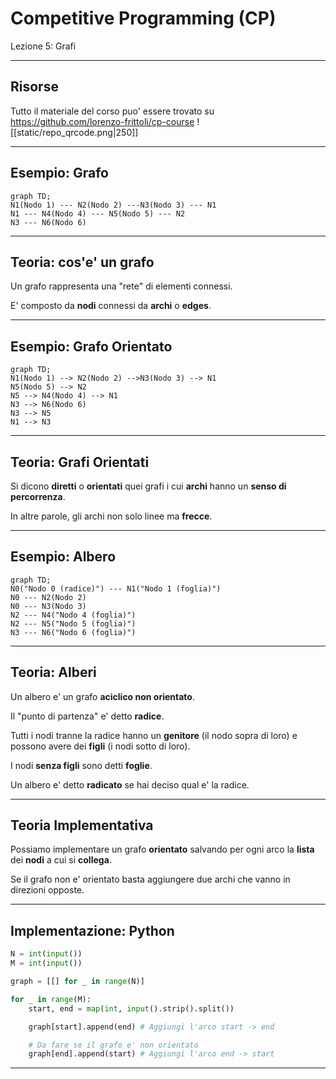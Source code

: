 # Competitive Programming (CP)
Lezione 5: Grafi

---

## Risorse
Tutto il materiale del corso puo' essere trovato su https://github.com/lorenzo-frittoli/cp-course
![[static/repo_qrcode.png|250]]

---

## Esempio: Grafo
```mermaid
graph TD;
N1(Nodo 1) --- N2(Nodo 2) ---N3(Nodo 3) --- N1
N1 --- N4(Nodo 4) --- N5(Nodo 5) --- N2
N3 --- N6(Nodo 6)
```

---

## Teoria: cos'e' un grafo
Un grafo rappresenta una "rete" di elementi connessi.

E' composto da **nodi** connessi da **archi** o **edges**.

---

## Esempio: Grafo Orientato
```mermaid
graph TD;
N1(Nodo 1) --> N2(Nodo 2) -->N3(Nodo 3) --> N1
N5(Nodo 5) --> N2
N5 --> N4(Nodo 4) --> N1
N3 --> N6(Nodo 6)
N3 --> N5
N1 --> N3
```

---

## Teoria: Grafi Orientati
Si dicono **diretti** o **orientati** quei grafi i cui **archi** hanno un **senso di percorrenza**.

In altre parole, gli archi non solo linee ma **frecce**.

---

## Esempio: Albero
```mermaid
graph TD;
N0("Nodo 0 (radice)") --- N1("Nodo 1 (foglia)")
N0 --- N2(Nodo 2) 
N0 --- N3(Nodo 3)
N2 --- N4("Nodo 4 (foglia)")
N2 --- N5("Nodo 5 (foglia)")
N3 --- N6("Nodo 6 (foglia)")
```

---

## Teoria: Alberi
Un albero e' un grafo **aciclico non orientato**.

Il "punto di partenza" e' detto **radice**.

Tutti i nodi tranne la radice hanno un **genitore** (il nodo sopra di loro) e possono avere dei **figli** (i nodi sotto di loro).

I nodi **senza figli** sono detti **foglie**.

Un albero e' detto **radicato** se hai deciso qual e' la radice.

---

## Teoria Implementativa
Possiamo implementare un grafo **orientato** salvando per ogni arco la **lista** dei **nodi** a cui si **collega**.

Se il grafo non e' orientato basta aggiungere due archi che vanno in direzioni opposte.

---

## Implementazione: Python

```py
N = int(input())
M = int(input())

graph = [[] for _ in range(N)]

for _ in range(M):
    start, end = map(int, input().strip().split())

    graph[start].append(end) # Aggiungi l'arco start -> end

    # Da fare se il grafo e' non orientato
    graph[end].append(start) # Aggiungi l'arco end -> start
```

---
